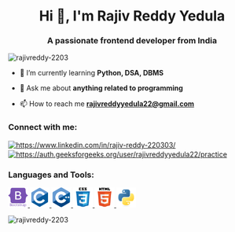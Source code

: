 <h1 align="center">Hi 👋, I'm Rajiv Reddy Yedula</h1>
<h3 align="center">A passionate frontend developer from India</h3>

<p align="left"> <img src="https://komarev.com/ghpvc/?username=rajivreddy-2203&label=Profile%20views&color=0e75b6&style=flat" alt="rajivreddy-2203" /> </p>

- 🌱 I’m currently learning **Python, DSA, DBMS**

- 💬 Ask me about **anything related to programming**

- 📫 How to reach me **rajivreddyyedula22@gmail.com**

<h3 align="left">Connect with me:</h3>
<p align="left">
<a href="https://linkedin.com/in/rajiv-reddy-220303/" target="blank"><img align="center" src="https://raw.githubusercontent.com/rahuldkjain/github-profile-readme-generator/master/src/images/icons/Social/linked-in-alt.svg" alt="https://www.linkedin.com/in/rajiv-reddy-220303/" height="30" width="40" /></a>
<a href="https://auth.geeksforgeeks.org/user/https://auth.geeksforgeeks.org/user/rajivreddyyedula22/practice" target="blank"><img align="center" src="https://raw.githubusercontent.com/rahuldkjain/github-profile-readme-generator/master/src/images/icons/Social/geeks-for-geeks.svg" alt="https://auth.geeksforgeeks.org/user/rajivreddyyedula22/practice" height="30" width="40" /></a>
</p>

<h3 align="left">Languages and Tools:</h3>
<p align="left"> <a href="https://getbootstrap.com" target="_blank" rel="noreferrer"> <img src="https://raw.githubusercontent.com/devicons/devicon/master/icons/bootstrap/bootstrap-plain-wordmark.svg" alt="bootstrap" width="40" height="40"/> </a> <a href="https://www.cprogramming.com/" target="_blank" rel="noreferrer"> <img src="https://raw.githubusercontent.com/devicons/devicon/master/icons/c/c-original.svg" alt="c" width="40" height="40"/> </a> <a href="https://www.w3schools.com/cpp/" target="_blank" rel="noreferrer"> <img src="https://raw.githubusercontent.com/devicons/devicon/master/icons/cplusplus/cplusplus-original.svg" alt="cplusplus" width="40" height="40"/> </a> <a href="https://www.w3schools.com/css/" target="_blank" rel="noreferrer"> <img src="https://raw.githubusercontent.com/devicons/devicon/master/icons/css3/css3-original-wordmark.svg" alt="css3" width="40" height="40"/> </a> <a href="https://www.w3.org/html/" target="_blank" rel="noreferrer"> <img src="https://raw.githubusercontent.com/devicons/devicon/master/icons/html5/html5-original-wordmark.svg" alt="html5" width="40" height="40"/> </a> <a href="https://www.python.org" target="_blank" rel="noreferrer"> <img src="https://raw.githubusercontent.com/devicons/devicon/master/icons/python/python-original.svg" alt="python" width="40" height="40"/> </a> </p>

<p><img align="left" src="https://github-readme-stats.vercel.app/api/top-langs?username=rajivreddy-2203&show_icons=true&locale=en&layout=compact" alt="rajivreddy-2203" /></p>


